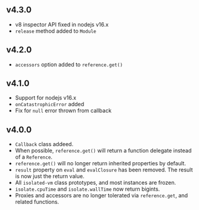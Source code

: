 ## v4.3.0
- v8 inspector API fixed in nodejs v16.x
- `release` method added to `Module`

## v4.2.0
- `accessors` option added to `reference.get()`

## v4.1.0
- Support for nodejs v16.x
- `onCatastrophicError` added
- Fix for `null` error thrown from callback

## v4.0.0
- `Callback` class addeed.
- When possible, `reference.get()` will return a function delegate instead of a `Reference`.
- `reference.get()` will no longer return inherited properties by default.
- `result` property on `eval` and `evalClosure` has been removed. The result is now just the return
value.
- All `isolated-vm` class prototypes, and most instances are frozen.
- `isolate.cpuTime` and `isolate.wallTime` now return bigints.
- Proxies and accessors are no longer tolerated via `reference.get`, and related functions.
